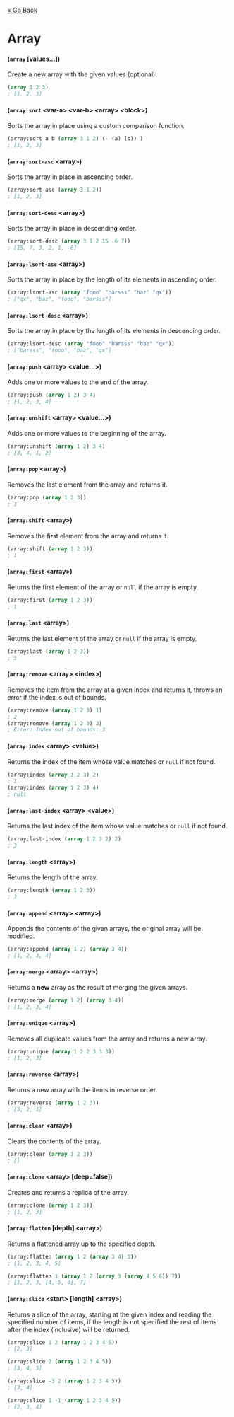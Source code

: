 [&laquo; Go Back](./Expr.md)
# Array


#### (`array` [values...])
Create a new array with the given values (optional).
```lisp
(array 1 2 3)
; [1, 2, 3]
```

#### (`array:sort` \<var-a> \<var-b> \<array> \<block>)
Sorts the array in place using a custom comparison function.
```lisp
(array:sort a b (array 3 1 2) (- (a) (b)) )
; [1, 2, 3]
```

#### (`array:sort-asc` \<array>)
Sorts the array in place in ascending order.
```lisp
(array:sort-asc (array 3 1 2))
; [1, 2, 3]
```

#### (`array:sort-desc` \<array>)
Sorts the array in place in descending order.
```lisp
(array:sort-desc (array 3 1 2 15 -6 7))
; [15, 7, 3, 2, 1, -6]
```

#### (`array:lsort-asc` \<array>)
Sorts the array in place by the length of its elements in ascending order.
```lisp
(array:lsort-asc (array "fooo" "barsss" "baz" "qx"))
; ["qx", "baz", "fooo", "barsss"]
```

#### (`array:lsort-desc` \<array>)
Sorts the array in place by the length of its elements in descending order.
```lisp
(array:lsort-desc (array "fooo" "barsss" "baz" "qx"))
; ["barsss", "fooo", "baz", "qx"]
```

#### (`array:push` \<array> \<value...>)
Adds one or more values to the end of the array.
```lisp
(array:push (array 1 2) 3 4)
; [1, 2, 3, 4]
```

#### (`array:unshift` \<array> \<value...>)
Adds one or more values to the beginning of the array.
```lisp
(array:unshift (array 1 2) 3 4)
; [3, 4, 1, 2]
```

#### (`array:pop` \<array>)
Removes the last element from the array and returns it.
```lisp
(array:pop (array 1 2 3))
; 3
```

#### (`array:shift` \<array>)
Removes the first element from the array and returns it.
```lisp
(array:shift (array 1 2 3))
; 1
```

#### (`array:first` \<array>)
Returns the first element of the array or `null` if the array is empty.
```lisp
(array:first (array 1 2 3))
; 1
```

#### (`array:last` \<array>)
Returns the last element of the array or `null` if the array is empty.
```lisp
(array:last (array 1 2 3))
; 3
```

#### (`array:remove` \<array> \<index>)
Removes the item from the array at a given index and returns it, throws an error if the index is out of bounds.
```lisp
(array:remove (array 1 2 3) 1)
; 2
(array:remove (array 1 2 3) 3)
; Error: Index out of bounds: 3
```

#### (`array:index` \<array> \<value>)
Returns the index of the item whose value matches or `null` if not found.
```lisp
(array:index (array 1 2 3) 2)
; 1
(array:index (array 1 2 3) 4)
; null
```

#### (`array:last-index` \<array> \<value>)
Returns the last index of the item whose value matches or `null` if not found.
```lisp
(array:last-index (array 1 2 3 2) 2)
; 3
```

#### (`array:length` \<array>)
Returns the length of the array.
```lisp
(array:length (array 1 2 3))
; 3
```

#### (`array:append` \<array> \<array>)
Appends the contents of the given arrays, the original array will be modified.
```lisp
(array:append (array 1 2) (array 3 4))
; [1, 2, 3, 4]
```

#### (`array:merge` \<array> \<array>)
Returns a **new** array as the result of merging the given arrays.
```lisp
(array:merge (array 1 2) (array 3 4))
; [1, 2, 3, 4]
```

#### (`array:unique` \<array>)
Removes all duplicate values from the array and returns a new array.
```lisp
(array:unique (array 1 2 2 3 3 3))
; [1, 2, 3]
```

#### (`array:reverse` \<array>)
Returns a new array with the items in reverse order.
```lisp
(array:reverse (array 1 2 3))
; [3, 2, 1]
```

#### (`array:clear` \<array>)
Clears the contents of the array.
```lisp
(array:clear (array 1 2 3))
; []
```

#### (`array:clone` \<array> [deep=false])
Creates and returns a replica of the array.
```lisp
(array:clone (array 1 2 3))
; [1, 2, 3]
```

#### (`array:flatten` [depth] \<array>)
Returns a flattened array up to the specified depth.
```lisp
(array:flatten (array 1 2 (array 3 4) 5))
; [1, 2, 3, 4, 5]

(array:flatten 1 (array 1 2 (array 3 (array 4 5 6)) 7))
; [1, 2, 3, [4, 5, 6], 7]
```

#### (`array:slice` \<start> [length] \<array>)
Returns a slice of the array, starting at the given index and reading the specified number of items,
if the length is not specified the rest of items after the index (inclusive) will be returned.
```lisp
(array:slice 1 2 (array 1 2 3 4 5))
; [2, 3]

(array:slice 2 (array 1 2 3 4 5))
; [3, 4, 5]

(array:slice -3 2 (array 1 2 3 4 5))
; [3, 4]

(array:slice 1 -1 (array 1 2 3 4 5))
; [2, 3, 4]
```
